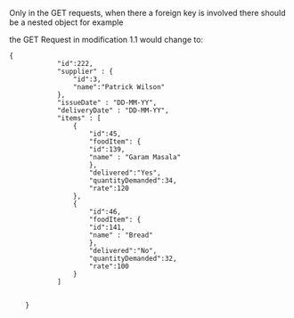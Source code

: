 Only in the GET requests, when there a foreign key is involved there should be a nested object for example

the GET Request in modification 1.1 would change to:

    {
                "id":222,
                "supplier" : {
                    "id":3,
                    "name":"Patrick Wilson"
                },
                "issueDate" : "DD-MM-YY",
                "deliveryDate" : "DD-MM-YY",
                "items" : [
                    {
                        "id":45,
                        "foodItem": {
                        "id":139,
                        "name" : "Garam Masala"
                        },
                        "delivered":"Yes",
                        "quantityDemanded":34,
                        "rate":120       
                    },
                    {
                        "id":46,
                        "foodItem": {
                        "id":141,
                        "name" : "Bread"
                        },
                        "delivered":"No",
                        "quantityDemanded":32,
                        "rate":100       
                    }
                ]


        }